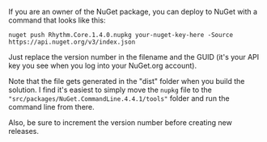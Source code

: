 If you are an owner of the NuGet package, you can deploy to NuGet with a command that looks like this:

```text
nuget push Rhythm.Core.1.4.0.nupkg your-nuget-key-here -Source https://api.nuget.org/v3/index.json
```

Just replace the version number in the filename and the GUID (it's your API key you see when you log into your NuGet.org account).

Note that the file gets generated in the "dist" folder when you build the solution.
I find it's easiest to simply move the `nupkg` file to the `"src/packages/NuGet.CommandLine.4.4.1/tools"` folder and run the command line from there.

Also, be sure to increment the version number before creating new releases.